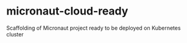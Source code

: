 # micronaut-cloud-ready
Scaffolding of Micronaut project ready to be deployed on Kubernetes cluster
